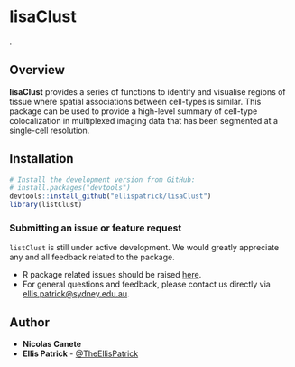 lisaClust
======================================================

.

Overview
--------

**lisaClust** provides a series of functions to identify and visualise 
    regions of tissue where spatial associations between cell-types is similar.
    This package can be used to provide a high-level summary of cell-type 
    colocalization in multiplexed imaging data that has been segmented at a 
    single-cell resolution.

Installation
--------

```r
# Install the development version from GitHub:
# install.packages("devtools")
devtools::install_github("ellispatrick/lisaClust")
library(listClust)
```

### Submitting an issue or feature request

`listClust` is still under active development. We would greatly appreciate any and 
all feedback related to the package.

* R package related issues should be raised [here](https://github.com/ellispatrick/listClust/issues).
* For general questions and feedback, please contact us directly via [ellis.patrick@sydney.edu.au](mailto:ellis.patrick@sydney.edu.au).


## Author

* **Nicolas Canete**
* **Ellis Patrick**  - [@TheEllisPatrick](https://twitter.com/TheEllisPatrick)

